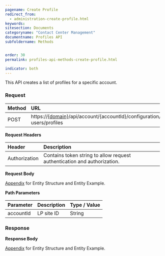 ```yaml
---
pagename: Create Profile
redirect_from:
  - administration-create-profile.html
keywords:
sitesection: Documents
categoryname: "Contact Center Management"
documentname: Profiles API
subfoldername: Methods


order: 30
permalink: profiles-api-methods-create-profile.html

indicator: both
---
```


This API creates a list of profiles for a specific account.

### Request

| Method |  URL  |
| :--------  | :----- |
|POST  |      https://[{domain}](/agent-domain-domain-api.html)/api/account/{accountId}/configuration/le-users/profiles |

**Request Headers**

 |Header | Description |
 |:----- | :---------- |
 |Authorization | Contains token string to allow request authentication and authorization. |

**Request Body**

[Appendix](administration-profiles-appendix.html) for Entity Structure and Entity Example.

**Path Parameters**

| Parameter    |  Description |   Type / Value  |
| :----------   | :------------ | :------------ |
| accountId  |    LP site ID  |  String  |

### Response

**Response Body**

[Appendix](administration-profiles-appendix.html) for Entity Structure and Entity Example.
